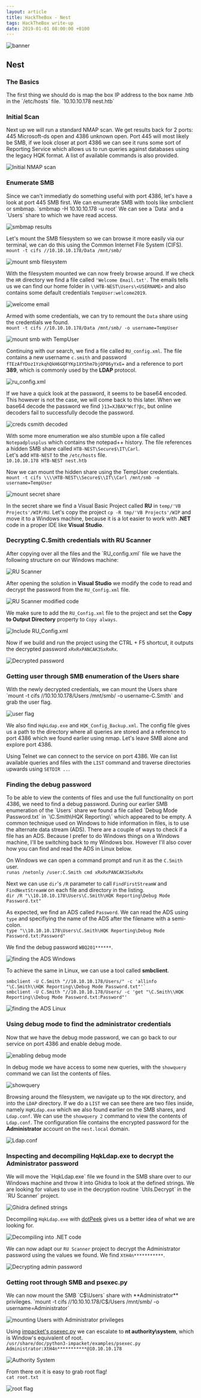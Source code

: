```yaml
---
layout: article
title: HackTheBox - Nest
tags: HackTheBox write-up
date: 2019-01-01 08:00:00 +0100
---
```


![banner](/assets/images/nest.png)

<!--more-->

<h2>Nest</h2>
<h3>The Basics</h3>
The first thing we should do is map the box IP address to the box name  .htb in the `/etc/hosts` file.  
`10.10.10.178   nest.htb`

<h3>Initial Scan</h3>
Next up we will run a standard NMAP scan. We get results back for 2 ports: 445 Microsoft-ds open and 4386 unknown open.  
Port 445 will most likely be SMB, if we look closer at port 4386 we can see it runs some sort of Reporting Service which allows us to run queries against databases using the legacy HQK format. A list of available commands is also provided.

![Initial NMAP scan](/assets/images/nest-initial-scan.png)

<h3>Enumerate SMB</h3>
Since we can't immediatly do something useful with port 4386, let's have a look at port 445 SMB first. We can enumerate SMB with tools like smbclient or smbmap.  
`smbmap -H 10.10.10.178 -u root`  
We can see a `Data` and a `Users` share to which we have read access.

![smbmap results](/assets/images/nest-smbmap.png)

Let's mount the SMB filesystem so we can browse it more easily via our terminal, we can do this using the Common Internet File System (CIFS).  
`mount -t cifs //10.10.10.178/Data /mnt/smb/`

![mount smb filesystem](/assets/images/nest-smb-mount.png)

With the filesystem mounted we can now freely browse around. If we check the `HR` directory we find a file called `'Welcome Email.txt'`. The emails tells us we can find our home folder in `\\HTB-NEST\Users\<USERNAME>` and also contains some default credentials `TempUser:welcome2019`.

![welcome email](/assets/images/nest-email.png)

Armed with some credentials, we can try to remount the `Data` share using the credentials we found.  
`mount -t cifs //10.10.10.178/Data /mnt/smb/ -o username=TempUser`

![mount smb with TempUser](/assets/images/nest-mount-tempuser.png)

Continuing with our search, we find a file called `RU_config.xml`. The file contains a new username `c.smith` and password `fTEzAfYDoz1YzkqhQkH6GQFYKp1XY5hm7bjOP86yYxE=` and a reference to port **389**, which is commonly used by the **LDAP** protocol.

![ru_config.xml](/assets/images/nest-ru-scanner.png)

If we have a quick look at the password, it seems to be base64 encoded. This however is not the case, we will come back to this later. When we base64 decode the password we find `}13=XJBAX*Wcf?βc`, but online decoders fail to successfully decode the password.

![creds csmith decoded](/assets/images/nest-creds-csmith.png)

With some more enumeration we also stumble upon a file called `Notepadplusplus` which contains the notepad++ history. The file references a hidden SMB share called `HTB-NEST\Secure$\IT\Carl`.  
Let's add `HTB-NEST` to the `/etc/hosts` file.  
`10.10.10.178 HTB-NEST nest.htb`  
  
Now we can mount the hidden share using the TempUser credentials.  
`mount -t cifs \\\\HTB-NEST\\Secure$\\IT\\Carl /mnt/smb -o username=TempUser`  

![mount secret share](/assets/images/nest-mount-secret-share.png)

In the secret share we find a Visual Basic Project called **RU** in `temp/'VB Projects'/WIP/RU`. Let's copy the project `cp -R tmp/'VB Projects'/WIP` and move it to a Windows machine, because it is a lot easier to work with **.NET** code in a proper IDE like **Visual Studio**.

<h3>Decrypting C.Smith credentials with RU Scanner</h3>
After copying over all the files and the `RU_config.xml` file we have the following structure on our Windows machine:

![RU Scanner](/assets/images/nest-ru-scanner-source.png)

After opening the solution in **Visual Studio** we modify the code to read and decrypt the password from the `RU_Config.xml` file.

![RU Scanner modified code](/assets/images/nest-ru-scanner-code.png)

We make sure to add the `RU_Config.xml` file to the project and set the **Copy to Output Directory** property to `Copy always`.

![Include RU_Config.xml](/assets/images/nest-ru-scanner-config.png)

Now if we build and run the project using the CTRL + F5 shortcut, it outputs the decrypted password `xRxRxPANCAK3SxRxRx`.

![Decrypted password](/assets/images/nest-decrypt-pass.png)

<h3>Getting user through SMB enumeration of the Users share</h3>
With the newly decrypted credentials, we can mount the Users share  
`mount -t cifs //10.10.10.178/Users /mnt/smb/ -o username-C.Smith`  
and grab the user flag.

![user flag](/assets/images/nest-user-flag.png)

We also find `HqkLdap.exe` and `HQK_Config_Backup.xml`. The config file gives us a path to the directory where all queries are stored and a reference to port 4386 which we found earlier using nmap. Let's leave SMB alone and explore port 4386.

Using Telnet we can connect to the service on port 4386. We can list available queries and files with the `LIST` command and traverse directories upwards using `SETDIR ..`.

<h3>Finding the debug password</h3>
To be able to view the contents of files and use the full functionality on port 4386, we need to find a debug password. During our earlier SMB enumeration of the `Users` share we found a file called `Debug Mode Password.txt` in `\C.Smith\HQK Reporting\` which appeared to be empty. A common technique used on Windows to hide information in files, is to use the alternate data stream (ADS). There are a couple of ways to check if a file has an ADS. Because I prefer to do Windows things on a Windows machine, I'll be switching back to my Windows box. However I'll also cover how you can find and read the ADS in Linux below.

On Windows we can open a command prompt and run it as the `C.Smith` user.  
`runas /netonly /user:C.Smith cmd xRxRxPANCAK3SxRxRx`

Next we can use `dir`'s `/R` parameter to call `FindFirstStreamW` and `FindNextStreamW` on each file and directory in the listing.  
`dir /R "\\10.10.10.178\Users\C.Smith\HQK Reporting\Debug Mode Password.txt"`

As expected, we find an ADS called `Password`. We can read the ADS using `type` and specifiying the name of the ADS after the filename with a semi-colon.  
`type "\\10.10.10.178\Users\C.Smith\HQK Reporting\Debug Mode Password.txt:Password"`

We find the debug password `WBQ201******`.

![finding the ADS Windows](/assets/images/nest-alternate-data.png)

To achieve the same in Linux, we can use a tool called **smbclient**.
```
smbclient -U C.Smith "//10.10.10.178/Users/" -c 'allinfo "\C.Smith\\HQK Reporting\\Debug Mode Password.txt"'` 
smbclient -U C.Smith "//10.10.10.178/Users/ -c 'get "\C.Smith\\HQK Reporting\\Debug Mode Password.txt:Password"'
```

![finding the ADS Linux](/assets/images/next-alternate-data-linux.png)

<h3>Using debug mode to find the administrator credentials</h3>
Now that we have the debug mode password, we can go back to our service on port 4386 and enable debug mode.

![enabling debug mode](/assets/images/nest-debug.png)

In debug mode we have access to some new queries, with the `showquery` command we can list the contents of files.

![showquery](/assets/images/nest-showquery.png)

Browsing around the filesystem, we navigate up to the `HQK` directory, and into the `LDAP` directory. If we do a `LIST` we can see there are two files inside, namely `HqKLdap.exe` which we also found earlier on the SMB shares, and `Ldap.conf`. We can use the `showquery 2` command to view the contents of `Ldap.conf`. The configuration file contains the encrypted password for the **Administrator** account on the `nest.local` domain.

![Ldap.conf](/assets/images/nest-hqk-ldap.png)

<h3>Inspecting and decompiling HqkLdap.exe to decrypt the Administrator password</h3>
We will move the `HqkLdap.exe` file we found in the SMB share over to our Windows machine and throw it into Ghidra to look at the defined strings. We are looking for values to use in the decryption routine `Utils.Decrypt` in the `RU Scanner` project.

![Ghidra defined strings](/assets/images/nest-ghidra-defined-string.png)

Decompiling `HqkLdap.exe` with [dotPeek](https://www.jetbrains.com/decompiler/) gives us a better idea of what we are looking for.

![Decompiling into .NET code](/assets/images/nest-dotpeek.png)

We can now adapt our `RU Scanner` project to decrypt the Administrator password using the values we found. We find `XtH4n***********`.

![Decrypting admin password](/assets/images/nest-decrypt-admin-pass.png)

<h3>Getting root through SMB and psexec.py</h3>
We can now mount the SMB `C$\Users` share with **Administrator** privileges.  
`mount -t cifs //10.10.10.178/C$/Users /mnt/smb/ -o username=Administrator`

![mounting Users with Administrator privileges](/assets/images/nest-mount-c-admin.png)

Using [impacket's psexec.py](https://github.com/SecureAuthCorp/impacket/blob/master/examples/psexec.py) we can escalate to **nt authority\system**, which is Window's equivalent of root.  
`/usr/share/doc/python3-impacket/examples/psexec.py Administrator:XtH4n***********@10.10.10.178`

![Authority System](/assets/images/nest-system-authority.png)

From there on it is easy to grab root flag!  
`cat root.txt`

![root flag](/assets/images/nest-root-flag.png)
